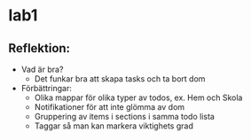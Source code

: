 # lab1

## Reflektion:
- Vad är bra?
  - Det funkar bra att skapa tasks och ta bort dom
- Förbättringar:
  - Olika mappar för olika typer av todos, ex. Hem och Skola
  - Notifikationer för att inte glömma av dom
  - Gruppering av items i sections i samma todo lista
  - Taggar så man kan markera viktighets grad